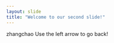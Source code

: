 ```yaml
---
layout: slide
title: "Welcome to our second slide!"
---
```

zhangchao
Use the left arrow to go back!
